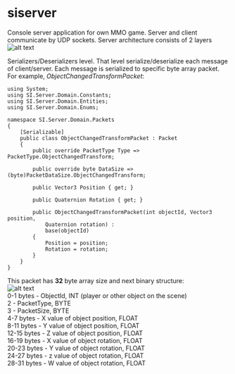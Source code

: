 # siserver

Console server application for own MMO game. Server and client communicate by UDP sockets. 
Server architecture consists of 2 layers
<br/>![alt text](https://i.imgur.com/nlfkm5r.png)

Serializers/Deserializers level. That level serialize/deserialize each message of client/server. 
Each message is serialized to specific byte array packet. 
For example, _ObjectChangedTransformPacket_:

```
using System;
using SI.Server.Domain.Constants;
using SI.Server.Domain.Entities;
using SI.Server.Domain.Enums;

namespace SI.Server.Domain.Packets
{
    [Serializable]
    public class ObjectChangedTransformPacket : Packet
    {
        public override PacketType Type => PacketType.ObjectChangedTransform;

        public override byte DataSize => (byte)PacketDataSize.ObjectChangedTransform;

        public Vector3 Position { get; }
    
        public Quaternion Rotation { get; }

        public ObjectChangedTransformPacket(int objectId, Vector3 position, 
            Quaternion rotation) :
            base(objectId)
        {
            Position = position;
            Rotation = rotation;
        }
    }
}
```
This packet has **32** byte array size and next binary structure:
<br/>![alt text](https://i.imgur.com/KnkTFWB.png)<br/>
0-1 bytes - ObjectId, INT (player or other object on the scene)<br/>
2 - PacketType, BYTE<br/>
3 - PacketSize, BYTE<br/>
4-7 bytes - X value of object position, FLOAT<br/>
8-11 bytes - Y value of object position, FLOAT<br/>
12-15 bytes - Z value of object position, FLOAT<br/>
16-19 bytes - X value of object rotation, FLOAT<br/>
20-23 bytes - Y value of object rotation, FLOAT<br/>
24-27 bytes - z value of object rotation, FLOAT<br/>
28-31 bytes - W value of object rotation, FLOAT<br/>

